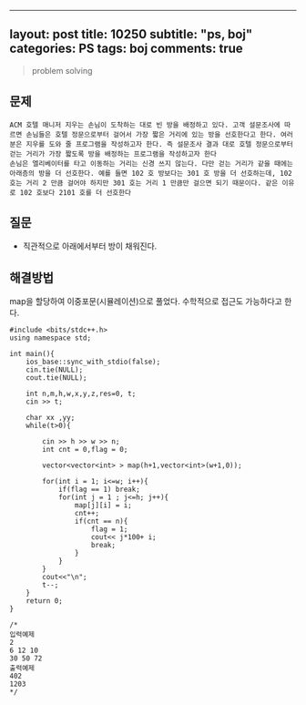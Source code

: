 
---
layout: post
title: 10250
subtitle: "ps, boj"
categories: PS
tags: boj
comments: true
---
> problem solving

## 문제
	ACM 호텔 매니저 지우는 손님이 도착하는 대로 빈 방을 배정하고 있다. 고객 설문조사에 따르면 손님들은 호텔 정문으로부터 걸어서 가장 짧은 거리에 있는 방을 선호한다고 한다. 여러분은 지우를 도와 줄 프로그램을 작성하고자 한다. 즉 설문조사 결과 대로 호텔 정문으로부터 걷는 거리가 가장 짧도록 방을 배정하는 프로그램을 작성하고자 한다    
	손님은 엘리베이터를 타고 이동하는 거리는 신경 쓰지 않는다. 다만 걷는 거리가 같을 때에는 아래층의 방을 더 선호한다. 예를 들면 102 호 방보다는 301 호 방을 더 선호하는데, 102 호는 거리 2 만큼 걸어야 하지만 301 호는 거리 1 만큼만 걸으면 되기 때문이다. 같은 이유로 102 호보다 2101 호를 더 선호한다   

## 질문
 * 직관적으로 아래에서부터 방이 채워진다.

## 해결방법
  map을 할당하여 이중포문(시뮬레이션)으로 풀었다. 수학적으로 접근도 가능하다고 한다. 

~~~
#include <bits/stdc++.h>
using namespace std;

int main(){
	ios_base::sync_with_stdio(false);
	cin.tie(NULL);
	cout.tie(NULL);

	int n,m,h,w,x,y,z,res=0, t;
	cin >> t;

	char xx ,yy;
	while(t>0){

		cin >> h >> w >> n;
		int cnt = 0,flag = 0;

		vector<vector<int> > map(h+1,vector<int>(w+1,0));

		for(int i = 1; i<=w; i++){
			if(flag == 1) break;
			for(int j = 1 ; j<=h; j++){
				map[j][i] = i;
				cnt++;
				if(cnt == n){ 
					flag = 1;
					cout<< j*100+ i;
					break;
				}
			}
		}
		cout<<"\n";
		t--;
	}
	return 0;
}

/*
입력예제
2
6 12 10
30 50 72
출력예제
402
1203
*/



~~~


